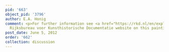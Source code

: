 ```yaml
---
pid: '663'
object_pid: '3796'
author: E.A. Honig
comment: <p>For further information see <a href="https://rkd.nl/en/explore/images/8043">the
  Rijksbureau voor Kunsthistorische Documentatie website on this painting</a>.</p>
post_date: June 5, 2012
order: '662'
collection: discussion
---
```

